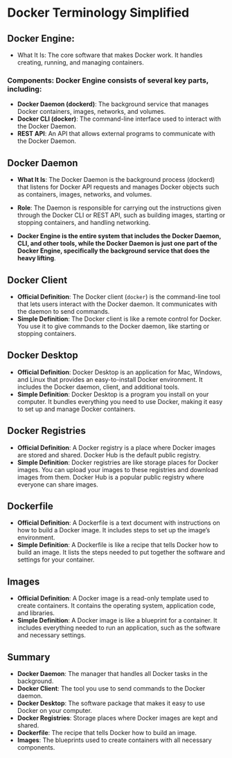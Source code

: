 # Docker Terminology Simplified

## Docker Engine:
- What It Is: The core software that makes Docker work. It handles creating, running, and managing containers.
### Components: Docker Engine consists of several key parts, including:
- **Docker Daemon (dockerd)**: The background service that manages Docker containers, images, networks, and volumes.
- **Docker CLI (docker)**: The command-line interface used to interact with the Docker Daemon.
- **REST API**: An API that allows external programs to communicate with the Docker Daemon.

## Docker Daemon
- **What It Is**: The Docker Daemon is the background process (dockerd) that listens for Docker API requests and manages Docker objects such as containers, images, networks, and volumes.
- **Role**: The Daemon is responsible for carrying out the instructions given through the Docker CLI or REST API, such as building images, starting or stopping containers, and handling networking.

- **Docker Engine is the entire system that includes the Docker Daemon, CLI, and other tools, while the Docker Daemon is just one part of the Docker Engine, specifically the background service that does the heavy lifting**.

## Docker Client
- **Official Definition**: The Docker client (`docker`) is the command-line tool that lets users interact with the Docker daemon. It communicates with the daemon to send commands.
- **Simple Definition**: The Docker client is like a remote control for Docker. You use it to give commands to the Docker daemon, like starting or stopping containers.

## Docker Desktop
- **Official Definition**: Docker Desktop is an application for Mac, Windows, and Linux that provides an easy-to-install Docker environment. It includes the Docker daemon, client, and additional tools.
- **Simple Definition**: Docker Desktop is a program you install on your computer. It bundles everything you need to use Docker, making it easy to set up and manage Docker containers.

## Docker Registries
- **Official Definition**: A Docker registry is a place where Docker images are stored and shared. Docker Hub is the default public registry.
- **Simple Definition**: Docker registries are like storage places for Docker images. You can upload your images to these registries and download images from them. Docker Hub is a popular public registry where everyone can share images.

## Dockerfile
- **Official Definition**: A Dockerfile is a text document with instructions on how to build a Docker image. It includes steps to set up the image’s environment.
- **Simple Definition**: A Dockerfile is like a recipe that tells Docker how to build an image. It lists the steps needed to put together the software and settings for your container.

## Images
- **Official Definition**: A Docker image is a read-only template used to create containers. It contains the operating system, application code, and libraries.
- **Simple Definition**: A Docker image is like a blueprint for a container. It includes everything needed to run an application, such as the software and necessary settings.

## Summary
- **Docker Daemon**: The manager that handles all Docker tasks in the background.
- **Docker Client**: The tool you use to send commands to the Docker daemon.
- **Docker Desktop**: The software package that makes it easy to use Docker on your computer.
- **Docker Registries**: Storage places where Docker images are kept and shared.
- **Dockerfile**: The recipe that tells Docker how to build an image.
- **Images**: The blueprints used to create containers with all necessary components.
